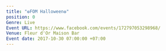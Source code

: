 ```yaml
---
title: "✪FOM Halloween✪"
position: 0
Genre: Live
Event URL: https://www.facebook.com/events/172797053298968/
Venue: Fleur d'Or Maison Bar
Event date: 2017-10-30 07:00:00 +07:00
---
```


